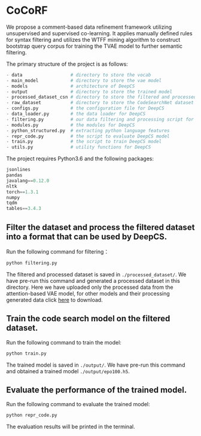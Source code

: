 # CoCoRF
We propose a comment-based data refinement framework utilizing unsupervised and supervised co-learning. It applies manually defined rules for syntax filtering and utilizes the WTFF mining algorithm to construct bootstrap query corpus for training the TVAE model to further semantic filtering.

The primary structure of the project is as follows:

```python
- data                  # directory to store the vocab
- main_model            # directory to store the vae model
- models                # architecture of DeepCS     
- output                # directory to store the trained model
- processed_dataset_csn # directory to store the filtered and processed dataset
- raw_dataset           # directory to store the CodeSearchNet dataset
- configs.py            # the configuration file for DeepCS
- data_loader.py        # the data loader for DeepCS
- filtering.py          # our data filtering and processing script for DeepCS
- modules.py            # the modules for DeepCS
- python_structured.py  # extracting python language features
- repr_code.py          # the script to evaluate DeepCS model
- train.py              # the script to train DeepCS model
- utils.py              # utility functions for DeepCS
```

The project requires Python3.6 and the following packages:

```python
jsonlines
pandas
javalang==0.12.0
nltk
torch==1.3.1
numpy
tqdm
tables==3.4.3
```

## Filter the dataset and process the filtered dataset into a format that can be used by DeepCS.

Run the following command for filtering：

```python
python filtering.py
```

The filtered and processed dataset is saved in ```./processed_dataset/```. We have pre-run this command and generated a processed dataset in this directory. Here we have uploaded only the processed data from the attention-based VAE model, for other models and their processing generated data click [here]([URL] "https://github.com/Zxqinn/CSNMF/tree/main") to download.

## Train the code search model on the filtered dataset.

Run the following command to train the model:

```python
python train.py
```

The trained model is saved in ```./output/```. We have pre-run this command and obtained a trained model ```./output/epo100.h5```.

## Evaluate the performance of the trained model.

Run the following command to evaluate the trained model:

```python
python repr_code.py
```

The evaluation results will be printed in the terminal.
